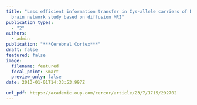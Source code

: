 ```yaml
---
title: "Less efficient information transfer in Cys-allele carriers of DISC1: a
  brain network study based on diffusion MRI"
publication_types:
  - "2"
authors:
  - admin
publication: "***Cerebral Cortex***"
draft: false
featured: false
image:
  filename: featured
  focal_point: Smart
  preview_only: false
date: 2013-01-01T14:33:53.997Z

url_pdf: https://academic.oup.com/cercor/article/23/7/1715/292702
---
```


